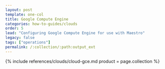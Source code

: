 ```yaml
---
layout: post
template: one-col
title: Google Compute Engine
categories: how-to-guides/clouds
order: 5
lead: "Configuring Google Compute Engine for use with Maestro"
legacy: false
tags: ["operations"]
permalink: /:collection/:path:output_ext
---
```




{% include references/clouds/cloud-gce.md  product = page.collection %}
